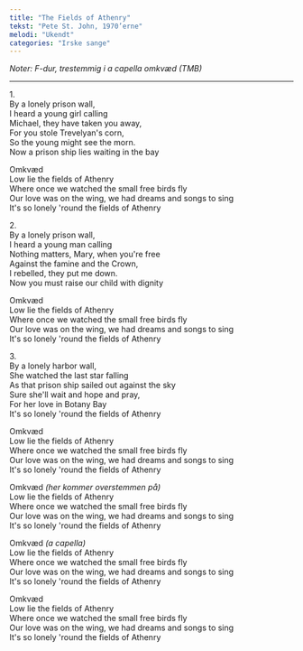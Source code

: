 ```yaml
---
title: "The Fields of Athenry"
tekst: "Pete St. John, 1970’erne"
melodi: "Ukendt"
categories: "Irske sange"
---
```

*Noter: F-dur, trestemmig i a capella omkvæd (TMB)*

***

1\.\
By a lonely prison wall,\
I heard a young girl calling\
Michael, they have taken you away,\
For you stole Trevelyan's corn,\
So the young might see the morn.\
Now a prison ship lies waiting in the bay

Omkvæd\
Low lie the fields of Athenry\
Where once we watched the small free birds fly\
Our love was on the wing, we had dreams and songs to sing\
It's so lonely 'round the fields of Athenry

2\.\
By a lonely prison wall,\
I heard a young man calling\
Nothing matters, Mary, when you're free\
Against the famine and the Crown,\
I rebelled, they put me down.\
Now you must raise our child with dignity

Omkvæd\
Low lie the fields of Athenry\
Where once we watched the small free birds fly\
Our love was on the wing, we had dreams and songs to sing\
It's so lonely 'round the fields of Athenry

3\.\
By a lonely harbor wall,\
She watched the last star falling\
As that prison ship sailed out against the sky\
Sure she'll wait and hope and pray,\
For her love in Botany Bay\
It's so lonely 'round the fields of Athenry

Omkvæd\
Low lie the fields of Athenry\
Where once we watched the small free birds fly\
Our love was on the wing, we had dreams and songs to sing\
It's so lonely 'round the fields of Athenry

Omkvæd *(her kommer overstemmen på)*\
Low lie the fields of Athenry\
Where once we watched the small free birds fly\
Our love was on the wing, we had dreams and songs to sing\
It's so lonely 'round the fields of Athenry

Omkvæd *(a capella)*\
Low lie the fields of Athenry\
Where once we watched the small free birds fly\
Our love was on the wing, we had dreams and songs to sing\
It's so lonely 'round the fields of Athenry

Omkvæd\
Low lie the fields of Athenry\
Where once we watched the small free birds fly\
Our love was on the wing, we had dreams and songs to sing\
It's so lonely 'round the fields of Athenry